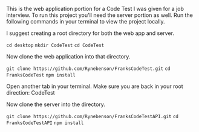This is the web application portion for a Code Test I was given for a job interview. To run this project you'll need the server portion as well. Run the following commands in your terminal to view the project locally.

I suggest creating a root directory for both the web app and server.

 `cd desktop`
 `mkdir CodeTest`
 `cd CodeTest`

Now clone the web application into that directory.

  `git clone https://github.com/Rynebenson/FranksCodeTest.git`
  `cd FranksCodeTest`
  `npm install`

Open another tab in your terminal. Make sure you are back in your root direction: CodeTest

Now clone the server into the directory.

  `git clone https://github.com/Rynebenson/FranksCodeTestAPI.git`
  `cd FranksCodeTestAPI`
  `npm install`
